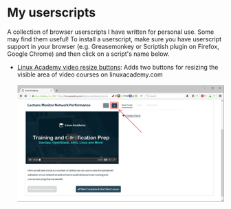 # My userscripts
A collection of browser userscripts I have written for personal use. Some may find them useful!
To install a userscript, make sure you have userscript support in your browser (e.g. Greasemonkey or Scriptish plugin on Firefox, Google Chrome) and then click on a script's name below.

* [Linux Academy video resize buttons](https://github.com/AlexGidarakos/MyUserScripts/raw/master/linux-academy-video-resize-buttons.user.js): Adds two buttons for resizing the visible area of video courses on linuxacademy.com
<br /><br /><img src="https://github.com/AlexGidarakos/MyUserScripts/raw/master/linux-academy-video-resize-buttons-animated.gif" alt="Animated GIF demonstrating the video button functionalty" width="640">

